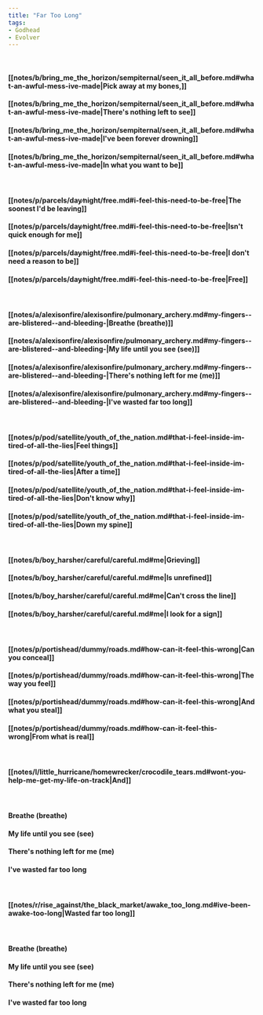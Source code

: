 ```yaml
---
title: "Far Too Long"
tags:
- Godhead
- Evolver
---
```

&nbsp;
#### [[notes/b/bring_me_the_horizon/sempiternal/seen_it_all_before.md#what-an-awful-mess-ive-made|Pick away at my bones,]]
#### [[notes/b/bring_me_the_horizon/sempiternal/seen_it_all_before.md#what-an-awful-mess-ive-made|There's nothing left to see]]
#### [[notes/b/bring_me_the_horizon/sempiternal/seen_it_all_before.md#what-an-awful-mess-ive-made|I've been forever drowning]]
#### [[notes/b/bring_me_the_horizon/sempiternal/seen_it_all_before.md#what-an-awful-mess-ive-made|In what you want to be]]
&nbsp;
#### [[notes/p/parcels/day∕night/free.md#i-feel-this-need-to-be-free|The soonest I'd be leaving]]
#### [[notes/p/parcels/day∕night/free.md#i-feel-this-need-to-be-free|Isn't quick enough for me]]
#### [[notes/p/parcels/day∕night/free.md#i-feel-this-need-to-be-free|I don't need a reason to be]]
#### [[notes/p/parcels/day∕night/free.md#i-feel-this-need-to-be-free|Free]]
&nbsp;
#### [[notes/a/alexisonfire/alexisonfire/pulmonary_archery.md#my-fingers--are-blistered--and-bleeding-|Breathe (breathe)]]
#### [[notes/a/alexisonfire/alexisonfire/pulmonary_archery.md#my-fingers--are-blistered--and-bleeding-|My life until you see (see)]]
#### [[notes/a/alexisonfire/alexisonfire/pulmonary_archery.md#my-fingers--are-blistered--and-bleeding-|There's nothing left for me (me)]]
#### [[notes/a/alexisonfire/alexisonfire/pulmonary_archery.md#my-fingers--are-blistered--and-bleeding-|I've wasted far too long]]
&nbsp;
#### [[notes/p/pod/satellite/youth_of_the_nation.md#that-i-feel-inside-im-tired-of-all-the-lies|Feel things]]
#### [[notes/p/pod/satellite/youth_of_the_nation.md#that-i-feel-inside-im-tired-of-all-the-lies|After a time]]
#### [[notes/p/pod/satellite/youth_of_the_nation.md#that-i-feel-inside-im-tired-of-all-the-lies|Don't know why]]
#### [[notes/p/pod/satellite/youth_of_the_nation.md#that-i-feel-inside-im-tired-of-all-the-lies|Down my spine]]
&nbsp;
#### [[notes/b/boy_harsher/careful/careful.md#me|Grieving]]
#### [[notes/b/boy_harsher/careful/careful.md#me|Is unrefined]]
#### [[notes/b/boy_harsher/careful/careful.md#me|Can't cross the line]]
#### [[notes/b/boy_harsher/careful/careful.md#me|I look for a sign]]
&nbsp;
#### [[notes/p/portishead/dummy/roads.md#how-can-it-feel-this-wrong|Can you conceal]]
#### [[notes/p/portishead/dummy/roads.md#how-can-it-feel-this-wrong|The way you feel]]
#### [[notes/p/portishead/dummy/roads.md#how-can-it-feel-this-wrong|And what you steal]]
#### [[notes/p/portishead/dummy/roads.md#how-can-it-feel-this-wrong|From what is real]]
&nbsp;
#### [[notes/l/little_hurricane/homewrecker/crocodile_tears.md#wont-you-help-me-get-my-life-on-track|And]]
&nbsp;
#### Breathe (breathe)
#### My life until you see (see)
#### There's nothing left for me (me)
#### I've wasted far too long
&nbsp;
#### [[notes/r/rise_against/the_black_market/awake_too_long.md#ive-been-awake-too-long|Wasted far too long]]
&nbsp;
#### Breathe (breathe)
#### My life until you see (see)
#### There's nothing left for me (me)
#### I've wasted far too long
